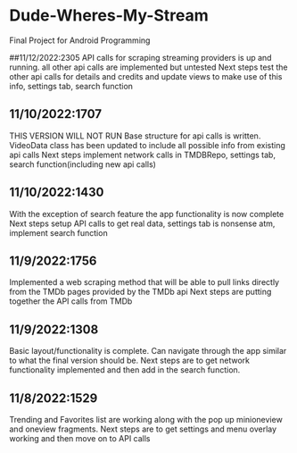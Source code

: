 # Dude-Wheres-My-Stream
Final Project for Android Programming

##11/12/2022:2305
API calls for scraping streaming providers is up and running. all other api calls are implemented but untested
Next steps test the other api calls for details and credits and update views to make use of this info, settings tab, search function 

## 11/10/2022:1707
THIS VERSION WILL NOT RUN
Base structure for api calls is written. VideoData class has been updated to include all possible info from existing api calls
Next steps implement network calls in TMDBRepo, settings tab, search function(including new api calls)

## 11/10/2022:1430
With the exception of search feature the app functionality is now complete
Next steps setup API calls to get real data, settings tab is nonsense atm, implement search function

## 11/9/2022:1756
Implemented a web scraping method that will be able to pull links directly from the TMDb pages provided by the TMDb api
Next steps are putting together the API calls from TMDb

## 11/9/2022:1308
Basic layout/functionality is complete. Can navigate through the app similar to what the final version should be.
Next steps are to get network functionality implemented and then add in the search function.

## 11/8/2022:1529
Trending and Favorites list are working along with the pop up minioneview and oneview fragments.
Next steps are to get settings and menu overlay working and then move on to API calls
